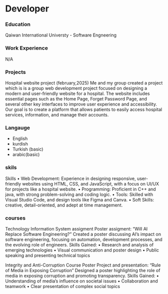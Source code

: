 # Developer

### Education
Qaiwan International Universty - Software Engneering

### Work Experience
N/A

### Projects
Hospital website project
(february,2025)
Me and my group created a project which is is a group web development project focused on designing a modern and user-friendly website for a hospital. The website includes essential pages such as the Home Page, Forget Password Page, and several other key interfaces to improve user experience and accessibility. Our goal is to create a platform that allows patients to easily access hospital services, information, and manage their accounts.

### Langauge
- English
- kurdish
- Turkish (basic)
- arabic(basic)
  
### skils

Skills
 • Web Development: Experience in designing responsive, user-friendly websites using HTML, CSS, and JavaScript, with a focus on UI/UX for projects like a hospital website.
 • Programming: Proficient in C++ and java, with strong problem-solving and coding logic.
 • Tools: Skilled with Visual Studio Code,  and design tools like Figma and Canva.
 • Soft Skills: creative, detail-oriented, and adept at time management.
 
 ### courses
 
Technology Information System assigment
Poster assigment: “Will AI Replace Software Engineering?”
Created a poster discussing AI’s impact on software engineering, focusing on automation, development processes, and the evolving role of engineers.
Skills Gained:
 • Research and analysis of emerging technologies
 • Visual communication and poster design
 • Public speaking and presenting technical topics

Integrity and Anti-Corruption Course
Poster Project and presentation: “Rule of Media in Exposing Corruption”
Designed a poster highlighting the role of media in exposing corruption and promoting transparency.
Skills Gained:
 • Understanding of media’s influence on societal issues
 • Collaboration and teamwork
 • Clear presentation of complex social topics

 
  
  


  

